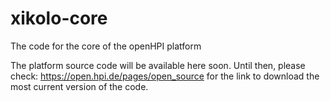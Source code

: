 # xikolo-core
The code for the core of the openHPI platform

The platform source code will be available here soon.
Until then, please check: https://open.hpi.de/pages/open_source for the link to download the most current version of the code.

